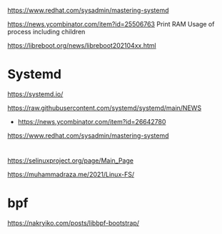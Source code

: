 https://www.redhat.com/sysadmin/mastering-systemd

https://news.ycombinator.com/item?id=25506763 	Print RAM Usage of process including children

https://libreboot.org/news/libreboot202104xx.html

# Systemd
https://systemd.io/

https://raw.githubusercontent.com/systemd/systemd/main/NEWS
* https://news.ycombinator.com/item?id=26642780

https://www.redhat.com/sysadmin/mastering-systemd


#

https://selinuxproject.org/page/Main_Page

https://muhammadraza.me/2021/Linux-FS/

# bpf
https://nakryiko.com/posts/libbpf-bootstrap/